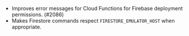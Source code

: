 - Improves error messages for Cloud Functions for Firebase deployment permissions. (#2086)
- Makes Firestore commands respect `FIRESTORE_EMULATOR_HOST` when appropriate.